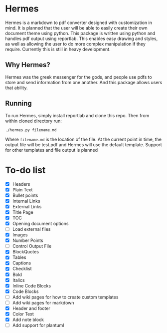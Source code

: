 # Hermes
Hermes is a markdown to pdf converter designed with customization in mind. It is planned that the user will be able to easily create their own document theme using python. This package is written using python and handles pdf output using reportlab. This enables easy drawing and styles, as well as allowing the user to do more complex manipulation if they require. Currently this is still in heavy development.

## Why Hermes?
Hermes was the greek messenger for the gods, and people use pdfs to store and send information from one another. And this package allows users that ability.

## Running
To run Hermes, simply install reportlab and clone this repo. Then from within cloned directory run:
```shell
./hermes.py filename.md
```
Where `filename.md` is the location of the file. At the current point in time, the output file will be test.pdf and Hermes will use the default template. Support for other templates and file output is planned

# To-do list
- [x] Headers
- [x] Plain Text
- [x] Bullet points
- [x] Internal Links
- [x] External Links
- [x] Title Page
- [x] TOC
- [x] Opening document options
- [ ] Load external files
- [x] Images
- [x] Number Points
- [ ] Control Output File
- [x] BlockQuotes
- [x] Tables
- [x] Captions
- [x] Checklist
- [x] Bold
- [x] Italics
- [x] Inline Code Blocks
- [x] Code Blocks
- [ ] Add wiki pages for how to create custom templates
- [ ] Add wiki pages for markdown
- [x] Header and footer
- [x] Color Text
- [x] Add note block
- [ ] Add support for plantuml
